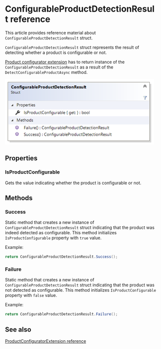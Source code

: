﻿# ConfigurableProductDetectionResult reference

This article provides reference material about `ConfigurableProductDetectionResult` struct.

`ConfigurableProductDetectionResult` struct represents the result of detecting whether
a product is configurable or not.

[Product configurator extension](product-configurator-extension.md) has to return instance of
the `ConfigurableProductDetectionResult` as a result of the `DetectConfigurableProductAsync`
method.

![ConfigurableProductDetectionResult struct](img/configurable-product-detection-result/struct.png)

## Properties

### IsProductConfigurable

Gets the value indicating whether the product is configurable or not.

## Methods

### Success

Static method that creates a new instance of `ConfigurableProductDetectionResult` struct indicating that
the product was indeed detected as configurable. This method initializes `IsProductConfigurable`
property with `true` value.

Example:

```cs
return ConfigurableProductDetectionResult.Success();
```

### Failure

Static method that creates a new instance of `ConfigurableProductDetectionResult` struct indicating that
the product was not detected as configurable. This method initializes `IsProductConfigurable`
property with `false` value.

Example:

```cs
return ConfigurableProductDetectionResult.Failure();
```

## See also

[ProductConfiguratorExtension reference](product-configurator-extension.md)